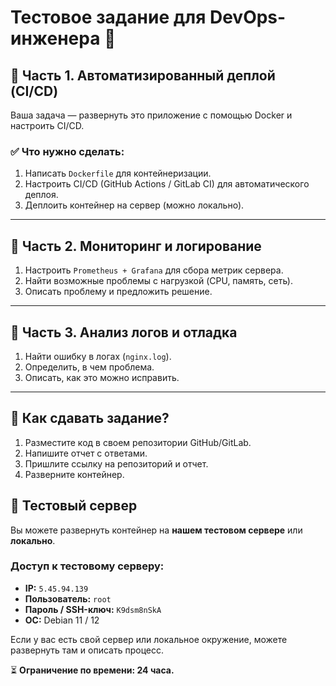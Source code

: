 # Тестовое задание для DevOps-инженера 🚀

## 📌 Часть 1. Автоматизированный деплой (CI/CD)
Ваша задача — развернуть это приложение с помощью Docker и настроить CI/CD.

### ✅ Что нужно сделать:
1. Написать `Dockerfile` для контейнеризации.
2. Настроить CI/CD (GitHub Actions / GitLab CI) для автоматического деплоя.
3. Деплоить контейнер на сервер (можно локально).

---

## 📌 Часть 2. Мониторинг и логирование
1. Настроить `Prometheus + Grafana` для сбора метрик сервера.
2. Найти возможные проблемы с нагрузкой (CPU, память, сеть).
3. Описать проблему и предложить решение.

---

## 📌 Часть 3. Анализ логов и отладка
1. Найти ошибку в логах (`nginx.log`).
2. Определить, в чем проблема.
3. Описать, как это можно исправить.

---

## 📌 Как сдавать задание?
1. Разместите код в своем репозитории GitHub/GitLab.
2. Напишите отчет с ответами.
3. Пришлите ссылку на репозиторий и отчет.
4. Разверните контейнер.

## 📌 Тестовый сервер
Вы можете развернуть контейнер на **нашем тестовом сервере** или **локально**.

### Доступ к тестовому серверу:
- **IP:** `5.45.94.139`
- **Пользователь:** `root`
- **Пароль / SSH-ключ:** `K9dsm8nSkA`
- **ОС:** Debian 11 / 12


Если у вас есть свой сервер или локальное окружение, можете развернуть там и описать процесс.

⏳ **Ограничение по времени: 24 часа.**
